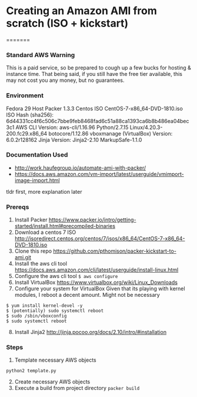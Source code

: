 # Creating an Amazon AMI from scratch (ISO + kickstart)
=======

### Standard AWS Warning
This is a paid service, so be prepared to cough up a few bucks for hosting & instance time. That being said, if you still have the free tier available, this may not cost you any money, but no guarantees.


### Environment
Fedora 29 Host
Packer 1.3.3
Centos ISO CentOS-7-x86_64-DVD-1810.iso
ISO Hash (sha256): 6d44331cc4f6c506c7bbe9feb8468fad6c51a88ca1393ca6b8b486ea04bec3c1
AWS CLI Version: aws-cli/1.16.96 Python/2.7.15 Linux/4.20.3-200.fc29.x86_64 botocore/1.12.86
vboxmanage (VirtualBox) Version: 6.0.2r128162
Jinja Version: Jinja2-2.10 MarkupSafe-1.1.0

### Documentation Used
+ http://work.haufegroup.io/automate-ami-with-packer/
+ https://docs.aws.amazon.com/vm-import/latest/userguide/vmimport-image-import.html

tldr first, more explanation later

### Prereqs
1. Install Packer
https://www.packer.io/intro/getting-started/install.html#precompiled-binaries
2. Download a centos 7 ISO
http://isoredirect.centos.org/centos/7/isos/x86_64/CentOS-7-x86_64-DVD-1810.iso
3. Clone this repo
https://github.com/pthomison/packer-kickstart-to-ami.git
4. Install the aws cli tool
https://docs.aws.amazon.com/cli/latest/userguide/install-linux.html
5. Configure the aws cli tool
`$ aws configure`
6. Install VirtualBox
https://www.virtualbox.org/wiki/Linux_Downloads
7. Configure your system for VirtualBox
Given that its playing with kernel modules, I reboot a decent amount. Might not be necessary
```
$ yum install kernel-devel -y
$ (potentially) sudo systemctl reboot
$ sudo /sbin/vboxconfig
$ sudo systemctl reboot
```
8. Install Jinja2
http://jinja.pocoo.org/docs/2.10/intro/#installation


### Steps
1. Template necessary AWS objects
```
python2 template.py
```
2. Create necessary AWS objects
3. Execute a build from project directory
`packer build `
